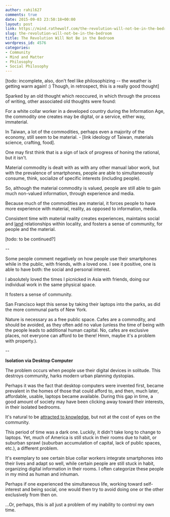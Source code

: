 ```yaml
---
author: rahil627
comments: true
date: 2015-09-03 23:50:18+00:00
layout: post
link: https://mind.rathewolf.com/the-revolution-will-not-be-in-the-bedroom/
slug: the-revolution-will-not-be-in-the-bedroom
title: The Revolution Will Not Be in the Bedroom
wordpress_id: 4576
categories:
- Community
- Mind and Matter
- Philosophy
- Social Philosophy
---
```


[todo: incomplete, also, don't feel like philosophizing -- the weather is getting warm again! :) Though, in retrospect, this is a really good thought]

Sparked by an old thought which reoccured, in which through the process of writing, other associated old thoughts were found:

For a white collar worker in a developed country during the Information Age, the commodity one creates may be digital, or a service, either way, immaterial.

In Taiwan, a lot of the commodities, perhaps even a majority of the economy, still seem to be material. - [link ideology of Taiwan, materials science, crafting, food].

One may first think that is a sign of lack of progress of honing the rational, but it isn't.

Material commodity is dealt with as with any other manual labor work, but with the prevalence of smartphones, people are able to simultaneously consume, think, socialize of specific interests (including people).

So, although the material commodity is valued, people are still able to gain much non-valued information, through experience and media.

Because much of the commodities are material, it forces people to have more experience with material, reality, as opposed to information, media.

Consistent time with material reality creates experiences, maintains social and [land](https://en.wikipedia.org/wiki/Aldo_Leopold#Land_Ethic) relationships within locality, and fosters a sense of community, for people and the material.

[todo: to be continued?]

--

Some people comment negatively on how people use their smartphones while in the public, with friends, with a loved one. I see it positive, one is able to have both: the social and personal interest.

I absolutely loved the times I picnicked in Asia with friends, doing our individual work in the same physical space.

It fosters a sense of community.

San Francisco kept this sense by taking their laptops into the parks, as did the more communal parts of New York.

Nature is necessary as a free public space. Cafes are a commodity, and should be avoided, as they often add no value (unless the time of being with the people leads to additional human capital. No, cafes are exclusive places, not everyone can afford to be there! Hmm, maybe it's a problem with property.).

--

**Isolation via Desktop Computer**

The problem occurs when people use their digital devices in solitude. This destroys community, harks modern urban planning dystopias.

Perhaps it was the fact that desktop computers were invented first, became prevalent in the homes of those that could afford to, and then, much later, affordable, usable, laptops became available. During this gap in time, a good amount of society may have been clicking away toward their interests, in their isolated bedrooms.

It's natural to be [attracted to knowledge](https://mind.rathewolf.com/jia-zhangkes-trilogy#attracted_to_organized_information), but not at the cost of eyes on the community.

This period of time was a dark one. Luckily, it didn't take long to change to laptops. Yet, much of America is still stuck in their rooms due to habit, or suburban sprawl (suburban accumulation of capital, lack of public spaces, etc.), a different problem.

It's exemplary to see certain blue collar workers integrate smartphones into their lives and adapt so well, while certain people are still stuck in habit, organizing digital information in their rooms. I often categorize these people in my mind as human and inhuman.

Perhaps if one experienced the simultaneous life, working toward self-interest and being social, one would then try to avoid doing one or the other exclusively from then on.

...Or, perhaps, this is all just a problem of my inability to control my own time.
